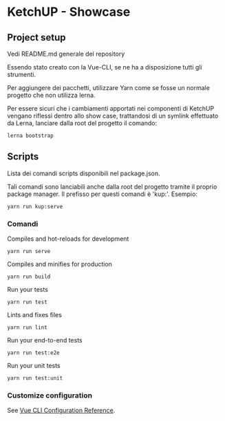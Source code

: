 # KetchUP - Showcase

## Project setup
Vedi README.md generale del repository 

Essendo stato creato con la Vue-CLI, se ne ha a disposizione tutti gli strumenti.

Per aggiungere dei pacchetti, utilizzare Yarn come se fosse un normale progetto che non utilizza lerna.

Per essere sicuri che i cambiamenti apportati nei componenti di KetchUP vengano riflessi dentro allo show case,
trattandosi di un symlink effettuato da Lerna, lanciare dalla root del progetto il comando:
```
lerna bootstrap
```

## Scripts
Lista dei comandi scripts disponibili nel package.json.

Tali comandi sono lanciabili anche dalla root del progetto tramite il proprio package manager.
Il prefisso per questi comandi è 'kup:'. Esempio:
```
yarn run kup:serve
```

### Comandi

Compiles and hot-reloads for development
```
yarn run serve
```

Compiles and minifies for production
```
yarn run build
```

Run your tests
```
yarn run test
```

Lints and fixes files
```
yarn run lint
```

Run your end-to-end tests
```
yarn run test:e2e
```

Run your unit tests
```
yarn run test:unit
```

### Customize configuration
See [Vue CLI Configuration Reference](https://cli.vuejs.org/config/).
